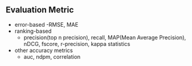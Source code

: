 ## Evaluation Metric
* error-based
	-RMSE, MAE
* ranking-based
	- precision(top n precision), recall, MAP(Mean Average Precision), nDCG, fscore, r-precision, kappa statistics
* other accuracy metrics
	- auc, ndpm, correlation